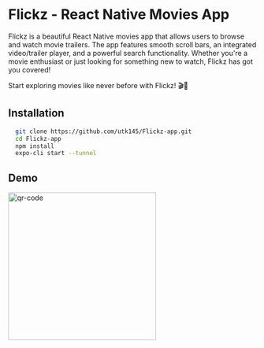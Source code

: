 # Flickz - React Native Movies App

Flickz is a beautiful React Native movies app that allows users to browse and watch movie trailers. The app features smooth scroll bars, an integrated video/trailer player, and a powerful search functionality. Whether you're a movie enthusiast or just looking for something new to watch, Flickz has got you covered!


Start exploring movies like never before with Flickz! 🎬🍿
## Installation



```bash
  git clone https://github.com/utk145/Flickz-app.git
  cd Flickz-app
  npm install
  expo-cli start --tunnel
```
    
## Demo
<p align="start">
  <img src="https://github.com/utk145/Flickz-app/assets/122993091/0e9690d7-2306-4427-a793-d1960da9fdca" alt="qr-code" width="300">
</p>

